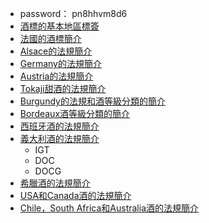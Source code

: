 -   password： pn8hhvm8d6
-   [酒標的基本地區標簽](https://vimeo.com/170011683)
-   [法國的酒標簡介](https://vimeo.com/170013856)
-   [Alsace的法規簡介]([https://vimeo.com/170014506](https://vimeo.com/170014506))
-   [Germany的法規簡介](https://vimeo.com/170014513)
-   [Austria的法規簡介](https://vimeo.com/170014511)
-   [Tokaji甜酒的法規簡介](https://vimeo.com/170014512)
-   [Burgundy的法規和酒等級分類的簡介](https://vimeo.com/170014507)
-   [Bordeaux酒等級分類的簡介](https://vimeo.com/170014508)
-   [西班牙酒的法規簡介](https://vimeo.com/170014514)
-   [義大利酒的法規簡介](https://vimeo.com/170014515)
	-   IGT
	-   DOC
	-   DOCG
-   [希臘酒的法規簡介](https://vimeo.com/170014517)
-   [USA和Canada酒的法規簡介](https://vimeo.com/170014519)
-   [Chile，South Africa和Australia酒的法規簡介](https://vimeo.com/170014520)
